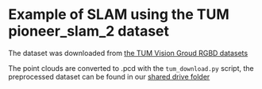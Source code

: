 # Example of SLAM using the TUM pioneer_slam_2 dataset

The dataset was downloaded from [the TUM Vision Groud RGBD datasets](https://cvg.cit.tum.de/data/datasets/rgbd-dataset)

The point clouds are converted to .pcd with the `tum_download.py` script, the preprocessed dataset can be found
in our [shared drive folder](https://drive.google.com/drive/folders/1HsDcQSOr9wGSa4Pw_CdQd5VNd7luO-Fx?usp=sharing)
